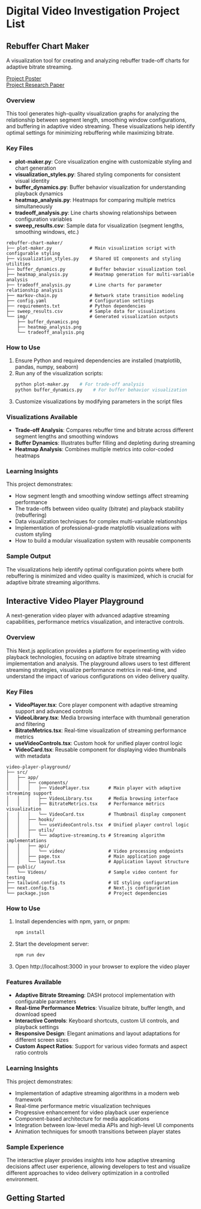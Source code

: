 # Digital Video Investigation Project List


## Rebuffer Chart Maker

A visualization tool for creating and analyzing rebuffer trade-off charts for adaptive bitrate streaming.

[Project Poster](https://github.com/Videographic-Projects/rebuffer-chart-maker/blob/main/Adaptive%20Bitrate%20Streaming%20Simulation.pdf)
<br>
[Project Research Paper](https://github.com/Videographic-Projects/rebuffer-chart-maker)


### Overview

This tool generates high-quality visualization graphs for analyzing the relationship between segment length, smoothing window configurations, and buffering in adaptive video streaming. These visualizations help identify optimal settings for minimizing rebuffering while maximizing bitrate.

### Key Files

- **plot-maker.py**: Core visualization engine with customizable styling and chart generation
- **visualization_styles.py**: Shared styling components for consistent visual identity
- **buffer_dynamics.py**: Buffer behavior visualization for understanding playback dynamics
- **heatmap_analysis.py**: Heatmaps for comparing multiple metrics simultaneously
- **tradeoff_analysis.py**: Line charts showing relationships between configuration variables
- **sweep_results.csv**: Sample data for visualization (segment lengths, smoothing windows, etc.)

```text
rebuffer-chart-maker/
├── plot-maker.py              # Main visualization script with configurable styling
├── visualization_styles.py    # Shared UI components and styling utilities
├── buffer_dynamics.py         # Buffer behavior visualization tool
├── heatmap_analysis.py        # Heatmap generation for multi-variable analysis
├── tradeoff_analysis.py       # Line charts for parameter relationship analysis
├── markov-chain.py            # Network state transition modeling
├── config.yaml                # Configuration settings
├── requirements.txt           # Python dependencies
├── sweep_results.csv          # Sample data for visualizations
└── img/                       # Generated visualization outputs
    ├── buffer_dynamics.png
    ├── heatmap_analysis.png
    └── tradeoff_analysis.png
```

### How to Use

1. Ensure Python and required dependencies are installed (matplotlib, pandas, numpy, seaborn)
2. Run any of the visualization scripts:
   ```bash
   python plot-maker.py    # For trade-off analysis
   python buffer_dynamics.py    # For buffer behavior visualization
   ```
3. Customize visualizations by modifying parameters in the script files

### Visualizations Available

- **Trade-off Analysis**: Compares rebuffer time and bitrate across different segment lengths and smoothing windows
- **Buffer Dynamics**: Illustrates buffer filling and depleting during streaming
- **Heatmap Analysis**: Combines multiple metrics into color-coded heatmaps

### Learning Insights

This project demonstrates:
- How segment length and smoothing window settings affect streaming performance
- The trade-offs between video quality (bitrate) and playback stability (rebuffering)
- Data visualization techniques for complex multi-variable relationships
- Implementation of professional-grade matplotlib visualizations with custom styling
- How to build a modular visualization system with reusable components

### Sample Output

The visualizations help identify optimal configuration points where both rebuffering is minimized and video quality is maximized, which is crucial for adaptive bitrate streaming algorithms.



## Interactive Video Player Playground

A next-generation video player with advanced adaptive streaming capabilities, performance metrics visualization, and interactive controls.

### Overview

This Next.js application provides a platform for experimenting with video playback technologies, focusing on adaptive bitrate streaming implementation and analysis. The playground allows users to test different streaming strategies, visualize performance metrics in real-time, and understand the impact of various configurations on video delivery quality.

### Key Files

- **VideoPlayer.tsx**: Core player component with adaptive streaming support and advanced controls
- **VideoLibrary.tsx**: Media browsing interface with thumbnail generation and filtering
- **BitrateMetrics.tsx**: Real-time visualization of streaming performance metrics
- **useVideoControls.tsx**: Custom hook for unified player control logic
- **VideoCard.tsx**: Reusable component for displaying video thumbnails with metadata

```text
video-player-playground/
├── src/
│   ├── app/
│   │   ├── components/
│   │   │   ├── VideoPlayer.tsx       # Main player with adaptive streaming support
│   │   │   ├── VideoLibrary.tsx      # Media browsing interface
│   │   │   ├── BitrateMetrics.tsx    # Performance metrics visualization
│   │   │   └── VideoCard.tsx         # Thumbnail display component
│   │   ├── hooks/
│   │   │   └── useVideoControls.tsx  # Unified player control logic
│   │   ├── utils/
│   │   │   └── adaptive-streaming.ts # Streaming algorithm implementations
│   │   ├── api/
│   │   │   └── video/                # Video processing endpoints
│   │   ├── page.tsx                  # Main application page
│   │   └── layout.tsx                # Application layout structure
├── public/
│   └── Videos/                       # Sample video content for testing
├── tailwind.config.ts                # UI styling configuration
├── next.config.ts                    # Next.js configuration
└── package.json                      # Project dependencies
```

### How to Use

1. Install dependencies with npm, yarn, or pnpm:
   ```bash
   npm install
   ```
2. Start the development server:
   ```bash
   npm run dev
   ```
3. Open http://localhost:3000 in your browser to explore the video player

### Features Available

- **Adaptive Bitrate Streaming**: DASH protocol implementation with configurable parameters
- **Real-time Performance Metrics**: Visualize bitrate, buffer length, and download speed
- **Interactive Controls**: Keyboard shortcuts, custom UI controls, and playback settings
- **Responsive Design**: Elegant animations and layout adaptations for different screen sizes
- **Custom Aspect Ratios**: Support for various video formats and aspect ratio controls

### Learning Insights

This project demonstrates:
- Implementation of adaptive streaming algorithms in a modern web framework
- Real-time performance metric visualization techniques
- Progressive enhancement for video playback user experience
- Component-based architecture for media applications
- Integration between low-level media APIs and high-level UI components
- Animation techniques for smooth transitions between player states

### Sample Experience

The interactive player provides insights into how adaptive streaming decisions affect user experience, allowing developers to test and visualize different approaches to video delivery optimization in a controlled environment.

## Getting Started
